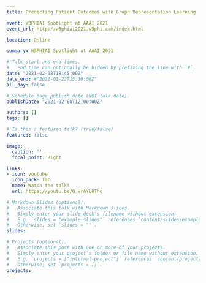 ```yaml
---
title: Predicting Patient Outcomes with Graph Representation Learning

event: W3PHIAI Spotlight at AAAI 2021
event_url: http://w3phiai2021.w3phi.com/index.html

location: Online

summary: W3PHIAI Spotlight at AAAI 2021

# Talk start and end times.
#   End time can optionally be hidden by prefixing the line with `#`.
date: "2021-02-08T18:45:00Z"
date_end: #"2021-01-22T15:10:00Z"
all_day: false

# Schedule page publish date (NOT talk date).
publishDate: "2021-02-08T12:00:00Z"

authors: []
tags: []

# Is this a featured talk? (true/false)
featured: false

image:
  caption: ''
  focal_point: Right

links:
- icon: youtube
  icon_pack: fab
  name: Watch the talk!
  url: https://youtu.be/Q_VrAYL8Tho

# Markdown Slides (optional).
#   Associate this talk with Markdown slides.
#   Simply enter your slide deck's filename without extension.
#   E.g. `slides = "example-slides"` references `content/slides/example-slides.md`.
#   Otherwise, set `slides = ""`.
slides: 

# Projects (optional).
#   Associate this post with one or more of your projects.
#   Simply enter your project's folder or file name without extension.
#   E.g. `projects = ["internal-project"]` references `content/project/deep-learning/index.md`.
#   Otherwise, set `projects = []`.
projects:
---
```

